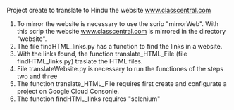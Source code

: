 Project create to translate to Hindu the website www.classcentral.com

1. To mirror the website is necessary to use the scrip "mirrorWeb". With this scrip the website www.classcentral.com is mirrored in the directory "website".
2. The file findHTML_links.py has a function to find the links in a website.
3. With the links found, the function translate_HTML_File (file findHTML_links.py) traslate the HTML files.
4. File translateWebsite.py is necessary to run the functiones of the steps two and three
5. The function translate_HTML_File requires first create and configurate a project on Google Cloud Consonle.
6. The function findHTML_links requires "selenium"
